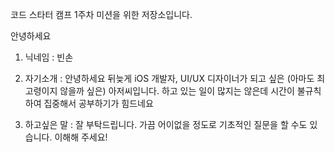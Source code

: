 코드 스타터 캠프 1주차 미션을 위한 저장소입니다.

안녕하세요

1. 닉네임 
: 빈손
2. 자기소개 
: 안녕하세요 뒤늦게 iOS 개발자, UI/UX 디자이너가 되고 싶은 (아마도 최고령이지 않을까 싶은) 아저씨입니다. 
하고 있는 일이 많지는 않은데 시간이 불규칙하여 집중해서 공부하기가 힘드네요

3. 하고싶은 말
: 잘 부탁드립니다. 가끔 어이없을 정도로 기초적인 질문을 할 수도 있습니다. 이해해 주세요!